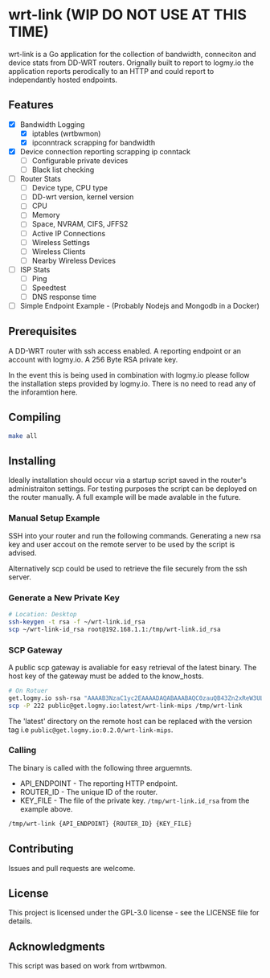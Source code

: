 # wrt-link (WIP DO NOT USE AT THIS TIME)

wrt-link is a Go application for the collection of bandwidth, conneciton and device stats from DD-WRT routers.
Orignally built to report to logmy.io the application reports perodically to an HTTP and could report to independantly hosted endpoints.

## Features

- [x] Bandwidth Logging
  - [x] iptables (wrtbwmon)
  - [x] ipconntrack scrapping for bandwidth
- [x] Device connection reporting scrapping ip conntack
  - [ ] Configurable private devices
  - [ ] Black list checking
- [ ] Router Stats
  - [ ] Device type, CPU type
  - [ ] DD-wrt version, kernel version
  - [ ] CPU
  - [ ] Memory
  - [ ] Space, NVRAM, CIFS, JFFS2
  - [ ] Active IP Connections
  - [ ] Wireless Settings
  - [ ] Wireless Clients
  - [ ] Nearby Wireless Devices
- [ ] ISP Stats
  - [ ] Ping
  - [ ] Speedtest
  - [ ] DNS response time
- [ ] Simple Endpoint Example - (Probably Nodejs and Mongodb in a Docker)

## Prerequisites

A DD-WRT router with ssh access enabled.
A reporting endpoint or an account with logmy.io.
A 256 Byte RSA private key.

In the event this is being used in combination with logmy.io please follow the installation steps provided by logmy.io.
There is no need to read any of the inforamtion here.

## Compiling

```bash
make all
```

## Installing

Ideally installation should occur via a startup script saved in the router's administraiton settings.
For testing purposes the script can be deployed on the router manually.
A full example will be made avalable in the future.

### Manual Setup Example

SSH into your router and run the following commands.
Generating a new rsa key and user accout on the remote server to be used by the script is advised.

Alternatively scp could be used to retrieve the file securely from the ssh server.

### Generate a New Private Key

```bash
# Location: Desktop
ssh-keygen -t rsa -f ~/wrt-link.id_rsa
scp ~/wrt-link-id_rsa root@192.168.1.1:/tmp/wrt-link.id_rsa
```

### SCP Gateway

A public scp gateway is avaliable for easy retrieval of the latest binary.
The host key of the gateway must be added to the know_hosts.

```bash
# On Rotuer
get.logmy.io ssh-rsa "AAAAB3NzaC1yc2EAAAADAQABAAABAQC0zauQB43Zn2xReW3ULrP09ckJxK6rZ+V45SFIQ9J88AnjMhaZ/YVjr8FBRXsBWk3Mqgx38D4WfOpvpMTWieaA3xJoLvVVBWKp5Sm+hfZdsDoJFwI23POG2cJvsM08bvq7ifnXcQs5uncTR26sa60ZEfmWKvw7GXvXnbjb2XsnPzzJytVcVAblH4piaQzt6iLlb436iEBgMqzJaxemDQsX47uZhbcfKG+YCZEr/uyJMUWZbnhfpkme1YpW4Ob1cNf1Ff/aijUnir6qooVVMybRg8HmWkgV6gqzDGKn+yAEcSFXcZks39bwnM/ffzVe1qvvMQR55NcJ0jZihyVhFlpF" >> /tmp/root/.ssh/known_hosts
scp -P 222 public@get.logmy.io:latest/wrt-link-mips /tmp/wrt-link
```

The 'latest' directory on the remote host can be replaced with the version tag i.e `public@get.logmy.io:0.2.0/wrt-link-mips`.

### Calling

The binary is called with the following three arguemnts.

- API_ENDPOINT - The reporting HTTP endpoint.
- ROUTER_ID - The unique ID of the router.
- KEY_FILE - The file of the private key. `/tmp/wrt-link.id_rsa` from the example above.

```bash
/tmp/wrt-link {API_ENDPOINT} {ROUTER_ID} {KEY_FILE}
```

## Contributing

Issues and pull requests are welcome.

## License

This project is licensed under the GPL-3.0 license - see the LICENSE file for details.

## Acknowledgments

This script was based on work from wrtbwmon.
